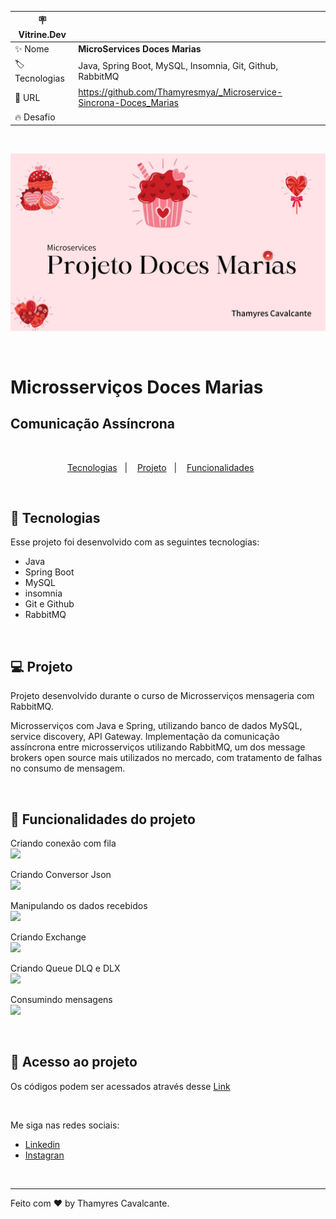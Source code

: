
| :placard: Vitrine.Dev |     |
| -------------  | --- |
| :sparkles: Nome        | **MicroServices Doces Marias**
| :label: Tecnologias | Java, Spring Boot, MySQL, Insomnia, Git, Github, RabbitMQ
| :rocket: URL         | https://github.com/Thamyresmya/_Microservice-Sincrona-Doces_Marias
| :fire: Desafio     | 

<br>

![](geral/Capa.jpg)

<br>

# Microsserviços Doces Marias
## Comunicação Assíncrona


<br>

<p align="center">
  <a href="#-tecnologias">Tecnologias</a>&nbsp;&nbsp;&nbsp;|&nbsp;&nbsp;&nbsp;  
  <a href="#-projeto">Projeto</a>&nbsp;&nbsp;&nbsp;|&nbsp;&nbsp;&nbsp;  
  <a href="#-funcionalidades">Funcionalidades</a>&nbsp;&nbsp;&nbsp;&nbsp;&nbsp;&nbsp;
</p>

<br>


## 🚀 Tecnologias

Esse projeto foi desenvolvido com as seguintes tecnologias:

- Java
- Spring Boot
- MySQL
- insomnia
- Git e Github
- RabbitMQ

<br>

## 💻 Projeto

Projeto desenvolvido durante o curso de Microsserviços mensageria com RabbitMQ.<br>

Microsserviços com Java e Spring, utilizando banco de dados MySQL, service discovery, API Gateway. Implementação da comunicação assíncrona entre microsserviços utilizando RabbitMQ, um dos message brokers open source mais utilizados no mercado, com tratamento de falhas no consumo de mensagem.


<br>

## 🔨 Funcionalidades do projeto

Criando conexão com fila<br>
![](geral/Gif/Gif-Criando_conex%C3%A3o_fila.gif)

Criando Conversor Json<br>
![](geral/Gif/Gif-Criando_conversor_Json.gif)

Manipulando os dados recebidos<br>
![](geral/Gif/Gif-Manipulando%20os%20dados%20recebidos.gif)

Criando Exchange<br>
![](geral/Gif/Gif-Criando_exchange.gif)

Criando Queue DLQ e DLX<br>
![](geral/Gif/Gif-Criando%20as%20queues%20DLQ%20E%20DLX.gif)

Consumindo mensagens<br>
![](geral/Gif/Gif-Consumindo_MSG.gif)



<br>

## 📁 Acesso ao projeto

Os códigos podem ser acessados através desse [Link]()

<br>


Me siga nas redes sociais:
- [Linkedin](https://www.linkedin.com/in/thamyrescavalcante/)
- [Instagran](https://www.instagram.com/thamyres__cavalcante/)

<br>

---

Feito com ♥ by Thamyres Cavalcante.



